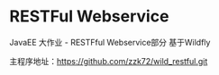 # RESTFul Webservice
JavaEE 大作业 - RESTFful Webservice部分
基于Wildfly

主程序地址：https://github.com/zzk72/wild_restful.git